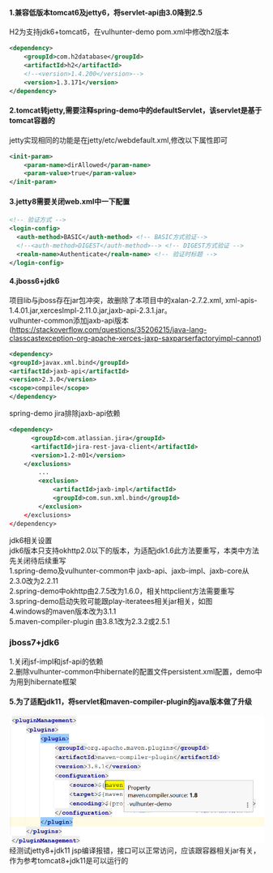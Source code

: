 #### 1.兼容低版本tomcat6及jetty6，将servlet-api由3.0降到2.5
H2为支持jdk6+tomcat6，在vulhunter-demo pom.xml中修改h2版本
```xml
<dependency>
    <groupId>com.h2database</groupId>
    <artifactId>h2</artifactId>
    <!--<version>1.4.200</version>-->
    <version>1.3.171</version>
</dependency>
```

#### 2.tomcat转jetty,需要注释spring-demo中的defaultServlet，该servlet是基于tomcat容器的
jetty实现相同的功能是在jetty/etc/webdefault.xml,修改以下属性即可
```xml
<init-param>
    <param-name>dirAllowed</param-name>
    <param-value>true</param-value>
</init-param>
```
#### 3.jetty8需要关闭web.xml中一下配置
  ```xml 
  <!-- 验证方式 -->
  <login-config>
    <auth-method>BASIC</auth-method> <!-- BASIC方式验证-->
    <!--<auth-method>DIGEST</auth-method>--> <!-- DIGEST方式验证 -->
    <realm-name>Authenticate</realm-name> <!-- 验证时标题 -->
  </login-config>
```

#### 4.jboss6+jdk6
项目lib与jboss存在jar包冲突，故删除了本项目中的xalan-2.7.2.xml, xml-apis-1.4.01.jar,xercesImpl-2.11.0.jar,jaxb-api-2.3.1.jar。<br/>
vulhunter-common添加jaxb-api版本(https://stackoverflow.com/questions/35206215/java-lang-classcastexception-org-apache-xerces-jaxp-saxparserfactoryimpl-cannot)
```xml
<dependency>
<groupId>javax.xml.bind</groupId>
<artifactId>jaxb-api</artifactId>
<version>2.3.0</version>
<scope>compile</scope>
</dependency>
```
spring-demo jira排除jaxb-api依赖
```xml
<dependency>
      <groupId>com.atlassian.jira</groupId>
      <artifactId>jira-rest-java-client</artifactId>
      <version>1.2-m01</version>
    </exclusions>
        ...
        <exclusion>
            <artifactId>jaxb-impl</artifactId>
            <groupId>com.sun.xml.bind</groupId>
        </exclusion>
    </exclusions>
</dependency>
```
jdk6相关设置<br/>
jdk6版本只支持okhttp2.0以下的版本，为适配jdk1.6此方法要重写，本类中方法先关闭待后续重写<br/>
1.spring-demo及vulhunter-common中 jaxb-api、jaxb-impl、jaxb-core从2.3.0改为2.2.11<br/>
2.spring-demo中okhttp由2.7.5改为1.6.0，相关httpclient方法需要重写<br/>
3.spring-demo启动失败可能跟play-iteratees相关jar相关，如图<br/>
4.windows的maven版本改为3.1.1<br/>
5.maven-compiler-plugin 由3.8.1改为2.3.2或2.5.1<br/>

### jboss7+jdk6
1.关闭jsf-impl和jsf-api的依赖<br/>
2.删除vulhunter-common中hibernate的配置文件persistent.xml配置，demo中为用到hibernate框架<br/>


#### 5.为了适配jdk11，将servlet和maven-compiler-plugin的java版本做了升级
![img.png](img.png)<br/>
经测试jetty8+jdk11 jsp编译报错，接口可以正常访问，应该跟容器相关jar有关，作为参考tomcat8+jdk11是可以运行的